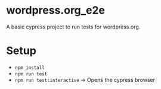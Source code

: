 # wordpress.org_e2e
A basic cypress project to run tests for wordpress.org.

# Setup

- `npm install`
- `npm run test`
- `npm run test:interactive` -> Opens the cypress browser
